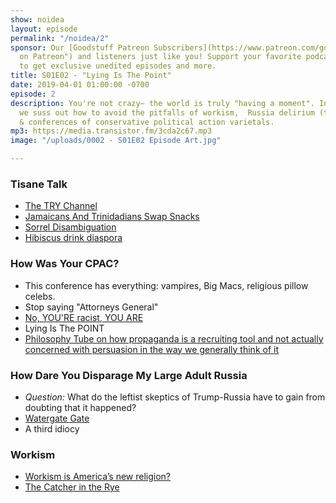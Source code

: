 ```yaml
---
show: noidea
layout: episode
permalink: "/noidea/2"
sponsor: Our [Goodstuff Patreon Subscribers](https://www.patreon.com/goodstuff "Goodstuff
  on Patreon") and listeners just like you! Support your favorite podcasts directly
  to get exclusive unedited episodes and more.
title: S01E02 - "Lying Is The Point"
date: 2019-04-01 01:00:00 -0700
episode: 2
description: You're not crazy— the world is truly "having a moment". In this episode
  we suss out how to avoid the pitfalls of workism,  Russia delirium (three kinds),
  & conferences of conservative political action varietals.
mp3: https://media.transistor.fm/3cda2c67.mp3
image: "/uploads/0002 - S01E02 Episode Art.jpg"

---
```

### Tisane Talk

* [The TRY Channel](https://www.youtube.com/channel/UCabq3No3wXbs6Ut-Pux6SzA)
* [Jamaicans And Trinidadians Swap Snacks](https://youtu.be/vRDc-iMLMwk)
* [Sorrel Disambiguation](http://bit.ly/2JyeoQ2)
* [Hibiscus drink diaspora](https://www.chowhound.com/post/jamaican-sorrel-hibiscus-300476)

### How Was Your CPAC?

* This conference has everything: vampires, Big Macs, religious pillow celebs.
* Stop saying "Attorneys General"
* [No, YOU'RE racist, YOU ARE](https://splinternews.com/laura-ingrahams-brilliant-response-to-being-called-raci-1832966369)
* Lying Is The POINT
* [Philosophy Tube on how propaganda is a recruiting tool and not actually concerned with persuasion in the way we generally think of it](https://youtu.be/bgwS_FMZ3nQ?t=2632)

### How Dare You Disparage My Large Adult Russia

* _Question:_ What do the leftist skeptics of Trump-Russia have to gain from doubting that it happened?
* [Watergate Gate](https://youtu.be/vB9JgxhXW5w)
* A third idiocy

### Workism

* [Workism is America’s new religion?](https://www.theatlantic.com/ideas/archive/2019/02/religion-workism-making-americans-miserable/583441/)
* [The Catcher in the Rye](https://en.wikipedia.org/wiki/The_Catcher_in_the_Rye)